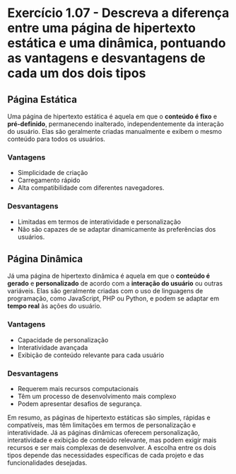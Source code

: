 # Exercício 1.07 - Descreva a diferença entre uma página de hipertexto estática e uma dinâmica, pontuando as vantagens e desvantagens de cada um dos dois tipos

## Página Estática

Uma página de hipertexto estática é aquela em que o **conteúdo é fixo** e **pré-definido**, permanecendo inalterado, independentemente da interação do usuário. Elas são geralmente criadas manualmente e exibem o mesmo conteúdo para todos os usuários.

### Vantagens

- Simplicidade de criação
- Carregamento rápido
- Alta compatibilidade com diferentes navegadores.

### Desvantagens

- Limitadas em termos de interatividade e personalização
- Não são capazes de se adaptar dinamicamente às preferências dos usuários.

## Página Dinâmica

Já uma página de hipertexto dinâmica é aquela em que o **conteúdo é gerado** e **personalizado** de acordo com a **interação do usuário** ou outras variáveis. Elas são geralmente criadas com o uso de linguagens de programação, como JavaScript, PHP ou Python, e podem se adaptar em **tempo real** às ações do usuário.

### Vantagens

- Capacidade de personalização
- Interatividade avançada
- Exibição de conteúdo relevante para cada usuário

### Desvantagens

- Requerem mais recursos computacionais
- Têm um processo de desenvolvimento mais complexo
- Podem apresentar desafios de segurança.

Em resumo, as páginas de hipertexto estáticas são simples, rápidas e compatíveis, mas têm limitações em termos de personalização e interatividade. Já as páginas dinâmicas oferecem personalização, interatividade e exibição de conteúdo relevante, mas podem exigir mais recursos e ser mais complexas de desenvolver. A escolha entre os dois tipos depende das necessidades específicas de cada projeto e das funcionalidades desejadas.
